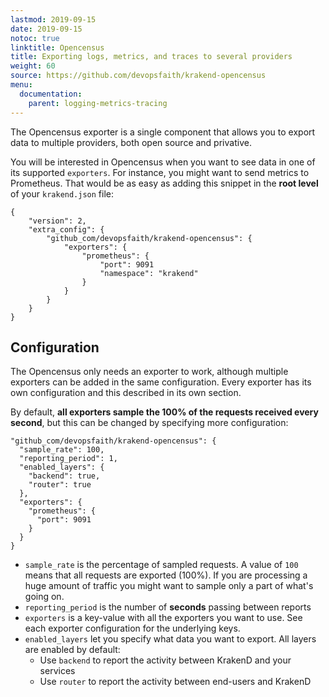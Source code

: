 ```yaml
---
lastmod: 2019-09-15
date: 2019-09-15
notoc: true
linktitle: Opencensus
title: Exporting logs, metrics, and traces to several providers
weight: 60
source: https://github.com/devopsfaith/krakend-opencensus
menu:
  documentation:
    parent: logging-metrics-tracing
---
```

The Opencensus exporter is a single component that allows you to export data to multiple providers, both open source and privative.

You will be interested in Opencensus when you want to see data in one of its supported `exporters`. For instance, you might want to send metrics to Prometheus. That would be as easy as adding this snippet in the **root level** of your `krakend.json` file:

    {
        "version": 2,
        "extra_config": {
            "github_com/devopsfaith/krakend-opencensus": {
                "exporters": {
                    "prometheus": {
                        "port": 9091
                        "namespace": "krakend"
                    }
                }
            }
        }
    }
## Configuration
The Opencensus only needs an exporter to work, although multiple exporters can be added in the same configuration. Every exporter has its own configuration and this described in its own section.

By default, **all exporters sample the 100% of the requests received every second**, but this can be changed by specifying more configuration:

    "github_com/devopsfaith/krakend-opencensus": {
      "sample_rate": 100,
      "reporting_period": 1,
      "enabled_layers": {
        "backend": true,
        "router": true
      },
      "exporters": {
        "prometheus": {
          "port": 9091
        }
      }
    }

- `sample_rate` is the percentage of sampled requests. A value of `100` means that all requests are exported (100%). If you are processing a huge amount of traffic you might want to sample only a part of what's going on.
- `reporting_period` is the number of **seconds** passing between reports
- `exporters` is a key-value with all the exporters you want to use. See each exporter configuration for the underlying keys.
- `enabled_layers` let you specify what data you want to export. All layers are enabled by default:
  - Use `backend` to report the activity between KrakenD and your services
  - Use `router` to report the activity between end-users and KrakenD
